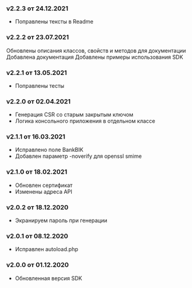### v2.2.3 от 24.12.2021
* Поправлены тексты в Readme

### v2.2.2 от 23.07.2021
Обновлены описания классов, свойств и методов для документации
Добавлена документация
Добавлены примеры использования SDK

### v2.2.1 от 13.05.2021
* Поправлены тесты

### v2.2.0 от 02.04.2021
* Генерация CSR со старым закрытым ключом
* Логика консольного приложения в отдельном классе

### v2.1.1 от 16.03.2021
* Исправлено поле BankBIK
* Добавлен параметр -noverify для openssl smime

### v2.1.0 от 18.02.2021
* Обновлен сертификат
* Изменены адреса API

### v2.0.2 от 18.12.2020
* Экранируем пароль при генерации 

### v2.0.1 от 08.12.2020
* Исправлен autoload.php

### v2.0.0 от 01.12.2020
* Обновленная версия SDK
